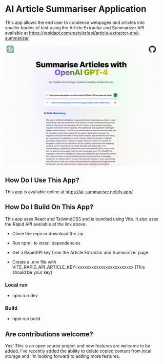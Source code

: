 # AI Article Summariser Application

This app allows the end user to condense webpages and articles into smaller bodies of text using the Article Extractor and Summarizer API available at https://rapidapi.com/restyler/api/article-extractor-and-summarizer

<img
  src="./src/assets/article.png"
  alt="article-image"
/>

## How Do I Use This App?

This app is available online at https://ai-summariser.netlify.app/

## How Do I Build On This App?

This app uses React and TailwindCSS and is bundled using Vite.
It also uses the Rapid API available at the link above.

- Clone the repo or download the zip
- Run npm i to install dependencies

- Get a RapidAPI key from the Article Extractor and Summarizer page
- Create a .env file with VITE_RAPID_API_ARTICLE_KEY=xxxxxxxxxxxxxxxxxxxxxxxx (This should be your key)

### Local run

- npm run dev

### Build

- npm run build

## Are contributions welcome?

Yes! This is an open source project and new features are welcome to be added. I've recently added the ability to delete copied content from local storage and I'm looking forward to adding more features.
